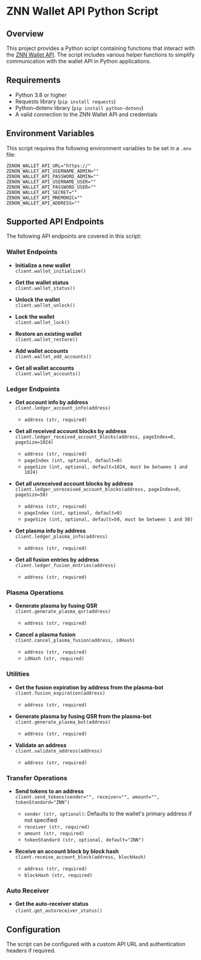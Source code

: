 # ZNN Wallet API Python Script

## Overview
This project provides a Python script containing functions that interact with the [ZNN Wallet API](https://github.com/hypercore-one/znn_walletapi_csharp). The script includes various helper functions to simplify communication with the wallet API in Python applications.

## Requirements
- Python 3.8 or higher
- Requests library (`pip install requests`)
- Python-dotenv library (`pip install python-dotenv`)
- A valid connection to the ZNN Wallet API and credentials

## Environment Variables
This script requires the following environment variables to be set in a `.env` file:

```
ZENON_WALLET_API_URL="https://"
ZENON_WALLET_API_USERNAME_ADMIN=""
ZENON_WALLET_API_PASSWORD_ADMIN=""
ZENON_WALLET_API_USERNAME_USER=""
ZENON_WALLET_API_PASSWORD_USER=""
ZENON_WALLET_API_SECRET=""
ZENON_WALLET_API_MNEMONIC=""
ZENON_WALLET_API_ADDRESS=""
```

## Supported API Endpoints
The following API endpoints are covered in this script:

### Wallet Endpoints

- **Initialize a new wallet**  
  `client.wallet_initialize()`  

- **Get the wallet status**  
  `client.wallet_status()`  

- **Unlock the wallet**  
  `client.wallet_unlock()`  

- **Lock the wallet**  
  `client.wallet_lock()`  

- **Restore an existing wallet**  
  `client.wallet_restore()`  

- **Add wallet accounts**  
  `client.wallet_add_accounts()`  

- **Get all wallet accounts**  
  `client.wallet_accounts()`  

### Ledger Endpoints

- **Get account info by address**  
  `client.ledger_account_info(address)`  
  - `address (str, required)`

- **Get all received account blocks by address**  
  `client.ledger_received_account_blocks(address, pageIndex=0, pageSize=1024)`  
  - `address (str, required)`
  - `pageIndex (int, optional, default=0)`
  - `pageSize (int, optional, default=1024, must be between 1 and 1024)`

- **Get all unreceived account blocks by address**  
  `client.ledger_unreceived_account_blocks(address, pageIndex=0, pageSize=50)`  
  - `address (str, required)`
  - `pageIndex (int, optional, default=0)`
  - `pageSize (int, optional, default=50, must be between 1 and 50)`

- **Get plasma info by address**  
  `client.ledger_plasma_info(address)`  
  - `address (str, required)`

- **Get all fusion entries by address**  
  `client.ledger_fusion_entries(address)`  
  - `address (str, required)`

### Plasma Operations
- **Generate plasma by fusing QSR**  
  `client.generate_plasma_qsr(address)`  
  - `address (str, required)`

- **Cancel a plasma fusion**  
  `client.cancel_plasma_fusion(address, idHash)`  
  - `address (str, required)`
  - `idHash (str, required)`

### Utilities
- **Get the fusion expiration by address from the plasma-bot**  
  `client.fusion_expiration(address)`  
  - `address (str, required)`

- **Generate plasma by fusing QSR from the plasma-bot**  
  `client.generate_plasma_bot(address)`  
  - `address (str, required)`

- **Validate an address**  
  `client.validate_address(address)`  
  - `address (str, required)`

### Transfer Operations
- **Send tokens to an address**  
  `client.send_tokens(sender="", receiver="", amount="", tokenStandard="ZNN")`  
  - `sender (str, optional)`: Defaults to the wallet's primary address if not specified  
  - `receiver (str, required)`
  - `amount (str, required)`  
  - `tokenStandard (str, optional, default="ZNN")`

- **Receive an account block by block hash**  
  `client.receive_account_block(address, blockHash)`  
  - `address (str, required)`
  - `blockHash (str, required)`

### Auto Receiver
- **Get the auto-receiver status**  
  `client.get_autoreceiver_status()`  

## Configuration
The script can be configured with a custom API URL and authentication headers if required.
